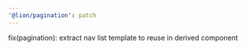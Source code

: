 ```yaml
---
'@lion/pagination': patch
---
```


fix(pagination): extract nav list template to reuse in derived component
